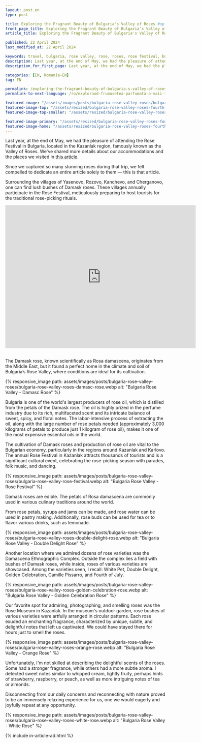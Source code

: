 ```yaml
---
layout: post.en
type: post

title: Exploring the Fragrant Beauty of Bulgaria's Valley of Roses #up in browser, max 60 chars
front_page_title: Exploring the Fragrant Beauty of Bulgaria's Valley of Roses #shows on the front page
article_title: Exploring the Fragrant Beauty of Bulgaria's Valley of Roses #shows on article page

published: 22 April 2024
last_modified_at: 22 April 2024

keywords: travel, bulgaria, rose valley, rose, roses, rose festival, bulgarian rose, damascena, kazanluk, rose museum, kazanlak
description: Last year, at the end of May, we had the pleasure of attending the Rose Festival in Bulgaria, located in the Kazanlak region, famously known as the Valley of Roses. Since we captured so many stunning roses during that trip, we felt compelled to dedicate an entire article solely to them — this is that article.  #max 160 chars
description_for_first_page: Last year, at the end of May, we had the pleasure of attending the Rose Festival in Bulgaria, located in the Kazanlak region, famously known as the Valley of Roses. Since we captured so many stunning roses during that trip, we felt compelled to dedicate an entire article solely to them — this is that article.

categories: [EN, Romania-EN]
tag: EN

permalink: /exploring-the-fragrant-beauty-of-bulgaria-s-valley-of-roses/
permalink-to-next-language: /ro/explorand-frumusetea-parfumata-a-vaii-trandafirilor-din-bulgaria/

featured-image: "/assets/images/posts/bulgaria-rose-valley-roses/bulgaria-rose-valley-roses-fourth-of-july-rose.webp" # full size, poate fi empty daca featured-image-top e empty
featured-image-top: "/assets/resized/bulgaria-rose-valley-roses-fourth-of-july-rose-1600x900.webp" # prima poza din articol, poate fi empty
featured-image-top-smaller: "/assets/resized/bulgaria-rose-valley-roses-fourth-of-july-rose-800x450.webp" # 800

featured-image-primary: "/assets/resized/bulgaria-rose-valley-roses-fourth-of-july-rose-800x450.webp" # poza care apare pe prima pagina landscape
featured-image-home: "/assets/resized/bulgaria-rose-valley-roses-fourth-of-july-rose-800x450.webp" # poza care apare pe prima pagina square
---
```

Last year, at the end of May, we had the pleasure of attending the Rose Festival in Bulgaria, located in the Kazanlak region, famously known as the Valley of Roses.
We've shared more details about our accommodations and the places we visited in [this article](/bulgaria-rose-valley-rose-festival/).

Since we captured so many stunning roses during that trip, we felt compelled to dedicate an entire article solely to them — this is that article. 


Surrounding the villages of Yasenovo, Rozovo, Kanchevo, and Cherganovo, one can find lush bushes of Damask roses. These villages annually participate in the Rose Festival, meticulously preparing to host tourists for the traditional rose-picking rituals.

<div class="ratio ratio-16x9 mb-3">
    <iframe src="https://www.google.com/maps/embed?pb=!1m40!1m12!1m3!1d187912.2364613692!2d25.1957492079984!3d42.616226544634884!2m3!1f0!2f0!3f0!3m2!1i1024!2i768!4f13.1!4m25!3e0!4m5!1s0x40a8504cec906a33%3A0xa00a014cd0f0860!2sRozovo%2C%20Stara%20Zagora%2C%20Bulgaria!3m2!1d42.5621953!2d25.4135182!4m5!1s0x40a9abd2dca92ba9%3A0xa00a014cd0f68e0!2zNjE0NyDQr9GB0LXQvdC-0LLQviwgQnVsZ2FyaWE!3m2!1d42.6874365!2d25.2508172!4m5!1s0x40a8500981a07b1f%3A0xa00a014cd0e80e0!2sKanchevo%2C%206164%2C%20Bulgaria!3m2!1d42.5438055!2d25.4512783!4m5!1s0x40a850b97d3cc6d9%3A0xa00a014cd0f48c0!2sCherganovo%2C%206139%2C%20Bulgaria!3m2!1d42.585661699999996!2d25.470294799999998!5e0!3m2!1sen!2sro!4v1713780784256!5m2!1sen!2sro" width="600" height="450" style="border:0;" allowfullscreen="" loading="lazy"></iframe>
</div>
<br />


The Damask rose, known scientifically as Rosa damascena, originates from the Middle East, but it found a perfect home in the climate and soil of Bulgaria’s Rose Valley, where conditions are ideal for its cultivation.

{% responsive_image path: assets/images/posts/bulgaria-rose-valley-roses/bulgaria-rose-valley-roses-damasc-rose.webp alt: "Bulgaria Rose Valley - Damasc Rose" %}

Bulgaria is one of the world's largest producers of rose oil, which is distilled from the petals of the Damask rose. The oil is highly prized in the perfume industry due to its rich, multifaceted scent and its intricate balance of sweet, spicy, and floral notes. The labor-intensive process of extracting the oil, along with the large number of rose petals needed (approximately 3,000 kilograms of petals to produce just 1 kilogram of rose oil), makes it one of the most expensive essential oils in the world.

The cultivation of Damask roses and production of rose oil are vital to the Bulgarian economy, particularly in the regions around Kazanlak and Karlovo. The annual Rose Festival in Kazanlak attracts thousands of tourists and is a significant cultural event, celebrating the rose-picking season with parades, folk music, and dancing.

{% responsive_image path: assets/images/posts/bulgaria-rose-valley-roses/bulgaria-rose-valley-rose-festival.webp alt: "Bulgaria Rose Valley - Rose Festival" %}


Damask roses are edible. The petals of Rosa damascena are commonly used in various culinary traditions around the world. 

From rose petals, syrups and jams can be made, and rose water can be used in pastry making. Additionally, rose buds can be used for tea or to flavor various drinks, such as lemonade.

{% responsive_image path: assets/images/posts/bulgaria-rose-valley-roses/bulgaria-rose-valley-roses-double-delight-rose.webp alt: "Bulgaria Rose Valley - Double Delight Rose" %}

Another location where we admired dozens of rose varieties was the Damascena Ethnographic Complex. Outside the complex lies a field with bushes of Damask roses, while inside, roses of various varieties are showcased.
Among the varieties seen, I recall: White Pet, Double Delight, Golden Celebration, Camille Pissarro, and Fourth of July.

{% responsive_image path: assets/images/posts/bulgaria-rose-valley-roses/bulgaria-rose-valley-roses-golden-celebration-rose.webp alt: "Bulgaria Rose Valley - Golden Celebration Rose" %}

Our favorite spot for admiring, photographing, and smelling roses was the Rose Museum in Kazanlak. In the museum's outdoor garden, rose bushes of various varieties were artfully arranged in circular patterns. Each rose exuded an enchanting fragrance, characterized by unique, subtle, and delightful notes that left us captivated. We could have stayed there for hours just to smell the roses.

{% responsive_image path: assets/images/posts/bulgaria-rose-valley-roses/bulgaria-rose-valley-roses-orange-rose.webp alt: "Bulgaria Rose Valley - Orange Rose" %}

Unfortunately, I'm not skilled at describing the delightful scents of the roses. Some had a stronger fragrance, while others had a more subtle aroma.
I detected sweet notes similar to whipped cream, lightly fruity, perhaps hints of strawberry, raspberry, or peach, as well as more intriguing notes of tea or almonds.

Disconnecting from our daily concerns and reconnecting with nature proved to be an immensely relaxing experience for us, one we would eagerly and joyfully repeat at any opportunity.

{% responsive_image path: assets/images/posts/bulgaria-rose-valley-roses/bulgaria-rose-valley-roses-white-rose.webp alt: "Bulgaria Rose Valley - White Rose" %}

{% include in-article-ad.html %}

